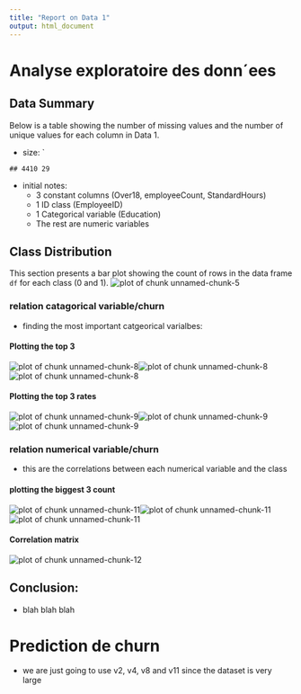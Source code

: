 ```yaml
---
title: "Report on Data 1"
output: html_document
---
```




# Analyse exploratoire des donn´ees
## Data Summary

Below is a table showing the number of missing values and the number of unique values for each column in Data 1.
- size: `

```
## 4410 29
```

<!--html_preserve--><div class="datatables html-widget html-widget-output shiny-report-size html-fill-item-overflow-hidden html-fill-item" id="outdaaddb03a5567b3b" style="width:100%;height:auto;"></div><!--/html_preserve-->
- initial notes:
  - 3 constant columns (Over18, employeeCount, StandardHours)
  - 1 ID class (EmployeeID)
  - 1 Categorical variable (Education)
  - The rest are numeric variables


## Class Distribution

This section presents a bar plot showing the count of rows in the data frame `df` for each class (0 and 1).
![plot of chunk unnamed-chunk-5](figure/unnamed-chunk-5-1.png)
### relation catagorical variable/churn 

- finding the most important catgeorical varialbes:
<!--html_preserve--><div class="datatables html-widget html-widget-output shiny-report-size html-fill-item-overflow-hidden html-fill-item" id="out851ce22aed22e1f6" style="width:100%;height:auto;"></div><!--/html_preserve-->

#### Plotting the top 3 
![plot of chunk unnamed-chunk-8](figure/unnamed-chunk-8-1.png)![plot of chunk unnamed-chunk-8](figure/unnamed-chunk-8-2.png)![plot of chunk unnamed-chunk-8](figure/unnamed-chunk-8-3.png)
#### Plotting the top 3 rates 
![plot of chunk unnamed-chunk-9](figure/unnamed-chunk-9-1.png)![plot of chunk unnamed-chunk-9](figure/unnamed-chunk-9-2.png)![plot of chunk unnamed-chunk-9](figure/unnamed-chunk-9-3.png)

### relation numerical variable/churn 
- this are the correlations between each numerical variable and the class
<!--html_preserve--><div class="datatables html-widget html-widget-output shiny-report-size html-fill-item-overflow-hidden html-fill-item" id="out98e2217cde112107" style="width:100%;height:auto;"></div><!--/html_preserve-->
#### plotting the biggest 3 count
![plot of chunk unnamed-chunk-11](figure/unnamed-chunk-11-1.png)![plot of chunk unnamed-chunk-11](figure/unnamed-chunk-11-2.png)![plot of chunk unnamed-chunk-11](figure/unnamed-chunk-11-3.png)
#### Correlation matrix
![plot of chunk unnamed-chunk-12](figure/unnamed-chunk-12-1.png)
## Conclusion:
- blah blah blah
# Prediction de churn
- we are just going to use v2, v4, v8 and v11 since the dataset is very large

